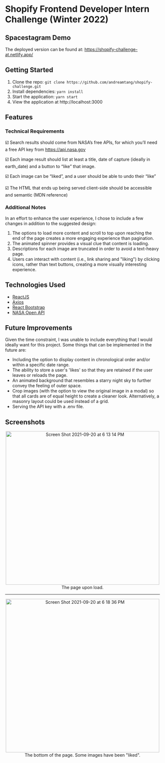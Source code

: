 # Shopify Frontend Developer Intern Challenge (Winter 2022)

## Spacestagram Demo

The deployed version can be found at: https://shopify-challenge-at.netlify.app/

## Getting Started

1. Clone the repo: `git clone https://github.com/andreamtang/shopify-challenge.git`
2. Install dependencies: `yarn install` 
3. Start the application: `yarn start`
4. View the application at http://localhost:3000

## Features

### Technical Requirements

☑️ Search results should come from NASA’s free APIs, for which you’ll need a free API key from https://api.nasa.gov

☑️ Each image result should list at least a title, date of capture (ideally in earth_date) and a button to “like” that image.

☑️ Each image can be “liked”, and a user should be able to undo their “like”

☑️ The HTML that ends up being served client-side should be accessible and semantic (MDN reference)

### Additional Notes

In an effort to enhance the user experience, I chose to include a few changes in addition to the suggested design:

1. The options to load more content and scroll to top upon reaching the end of the page creates a more engaging experience than pagination.
2. The animated spinner provides a visual clue that content is loading.
3. Descriptions for each image are truncated in order to avoid a text-heavy page.
4. Users can interact with content (i.e., link sharing and "liking") by clicking icons, rather than text buttons, creating a more visually interesting experience.

## Technologies Used

- [ReactJS](https://reactjs.org/)
- [Axios](https://www.npmjs.com/package/axios)
- [React Bootstrap](https://react-bootstrap.github.io/)
- [NASA Open API](https://api.nasa.gov/)

## Future Improvements

Given the time constraint, I was unable to include everything that I would ideally want for this project. Some things that can be implemented in the future are:

- Including the option to display content in chronological order and/or within a specific date range. 
- The ability to store a user's 'likes' so that they are retained if the user leaves or reloads the page.
- An animated background that resembles a starry night sky to further convey the feeling of outer space.
- Crop images (with the option to view the original image in a modal) so that all cards are of equal height to create a cleaner look. Alternatively, a masonry layout could be used instead of a grid.
- Serving the API key with a .env file.

## Screenshots

<p align="center">
<img width="500" alt="Screen Shot 2021-09-20 at 6 13 14 PM" src="https://user-images.githubusercontent.com/32750252/134097474-b6b36376-420d-45e7-8700-d8600b8a9dcc.png">
  <br> The page upon load.
</p>

---

<p align="center">
<img width="500" alt="Screen Shot 2021-09-20 at 6 18 36 PM" src="https://user-images.githubusercontent.com/32750252/134097820-25944a5c-76c7-402c-a823-b0c81cba1d5a.png">
  <br> The bottom of the page. Some images have been "liked".
</p>
